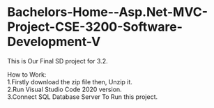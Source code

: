 # Bachelors-Home--Asp.Net-MVC-Project-CSE-3200-Software-Development-V
This is Our Final SD project for 3.2.

How to Work:
</br>
1.Firstly download the zip file then, Unzip it. </br>
2.Run Visual Studio Code 2020 version. </br>
3.Connect SQL Database Server To Run this project. 


